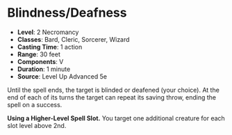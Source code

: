 # Blindness/Deafness

- **Level**: 2 Necromancy
- **Classes**: Bard, Cleric, Sorcerer, Wizard
- **Casting Time**: 1 action
- **Range**: 30 feet
- **Components**: V
- **Duration**: 1 minute
- **Source**: Level Up Advanced 5e

Until the spell ends, the target is blinded or deafened (your choice). At the end of each of its turns the target can repeat its saving throw, ending the spell on a success.

**Using a Higher-Level Spell Slot.** You target one additional creature for each slot level above 2nd.

